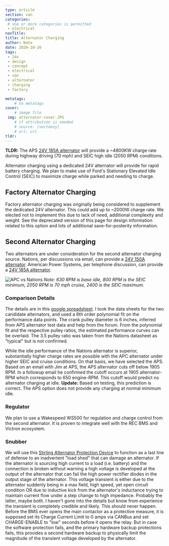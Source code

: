 ```yaml
---
type: article
section: van
categories: 
 # one or more categories is permitted
 - electrical
navTitle: 
title: Alternator Charging
author: Nate
date: 2020-10-26
tags:
 - 24v
 - design
 - concept
 - electrical
 - van
 - alternator
 - charging
 - factory

metatags:
	# no metatags
cover: 
	# image file
 img: alternator-cover.JPG
	# if attribution is needed
	# source: [vecteezy]
	# url: url
tldr:
---
```



**TLDR:** The APS [24V 185A alternator](185-hpi-series-high-output-alternators.pdf) will provide a ~4800KW charge rate during highway driving (70 mph) and SEIC high idle (2050 RPM) conditions.

Alternator charging using a dedicated 24V alternator will provide for rapid battery charging.  We plan to make use of Ford's Stationary Elevated Idle Control (SEIC) to maximize charge while parked and needing to charge.

## Factory Alternator Charging

Factory alternator charging was originally being considered to supplement the dedicated 24V alternator.  This could add up to ~2000W charge rate.  We elected not to implement this due to lack of need, additional complexity and weight.  See the deprecated version of this page for design information related to this option and lots of additional save-for-posterity information.

## Second Alternator Charging

Two alternators are under consideration for the second alternator charging source.  Nations, per discussions via email, can provide a [24V 150A alternator](24v-150-specs.pdf).  American Power Systems, per telephone discussion, can provide a [24V 185A alternator](185-hpi-series-high-output-alternators.pdf).

![APC vs Nations](https://docs.google.com/spreadsheets/d/e/2PACX-1vRqru6sGcCfYan_YcsX_HOuZklt7VJqWEFFhCo8bZ-fJq4Ejl9pkIvU5rtuqvRTMn369qlRagcY6kSQ/pubchart?oid=1134277159&format=image)
_Note: 630 RPM is base idle, 800 RPM is the SEIC minimum, 2050 RPM is 70 mph cruise, 2400 is the SEIC maximum._ 

### Comparison Details

The details are in this [google spreadsheet](https://docs.google.com/spreadsheets/d/1PZ28vauZOBcX5VKHcEtaARwbSTpMoWLsqBCX2Hrulv8/edit?usp=sharing). I took the data sheets for the two candidate alternators, and used a 6th order polynomial fit on the performance data points.  The crank pulley diameter is 6 inches, inferred from APS alternator test data and help from the forum.  From the polynomial fit and the respective pulley ratios, the estimated performance curves can be overlaid.  The 3.5 pulley ratio was taken from the Nations datasheet as "typical" but is not confirmed.

While the idle performance of the Nations alternator is superior, substantially higher charge rates are possible with the APC alternator under higher SEIC and cruise conditions.  On that basis, we have selected the APS.  Based on an email with Jim at APS, the APS alternator cuts off below 1905 RPM.  In a followup email he confirmed the cutoff occurs at 1905 alternator-RPM which corresponds to 650 engine-RPM.  This cutoff would predict no alternator charging at idle.  **Update:** Based on testing, this prediction is correct.  The APS option does not provide any charging at normal minimum idle.

### Regulator

We plan to use a Wakespeed WS500 for regulation and charge control from the second alternator.  It is proven to integrate well with the REC BMS and Victron ecosystem.

### Snubber

We will use this [Stirling Alternator Protection Device](sterling-alternator-protection-device) to function as a last line of defense to an inadvertent "load shed" that can damage an alternator.  If the alternator is sourcing high current to a load (i.e. battery) and the connection is broken without warning a high voltage is developed at the output of the alternator that can fail the high power rectifier diodes in the output stage of the alternator.  This voltage transient is either due to the alternator suddenly being in a max field, high speed, yet open circuit condition OR due to inductive kick from the alternator's inductance trying to maintain current flow under a step change to high impedance.  Probably the latter, maybe both.  I haven't gone into the details but know from experience the transient is completely credible and likely.  This should never happen.  Before the BMS ever opens the main contactor as a protective measure, it is supposed set its Charge Current Limit to 0 amps via CANBus and set CHARGE-ENABLE to "low" seconds before it opens the relay.  But in case the software protection fails, and the primary hardware backup protections fails, this provides a second hardware backup to physically limit the magnitude of the transient voltage developed by the alternator.

